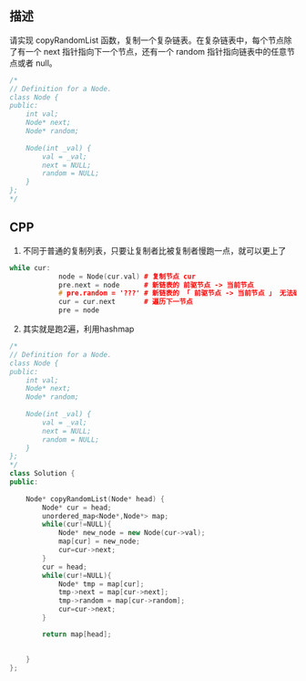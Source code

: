## 描述

请实现 copyRandomList 函数，复制一个复杂链表。在复杂链表中，每个节点除了有一个 next 指针指向下一个节点，还有一个 random 指针指向链表中的任意节点或者 null。

```cpp
/*
// Definition for a Node.
class Node {
public:
    int val;
    Node* next;
    Node* random;
    
    Node(int _val) {
        val = _val;
        next = NULL;
        random = NULL;
    }
};
*/
```

## CPP

1. 不同于普通的复制列表，只要让复制者比被复制者慢跑一点，就可以更上了

```cpp
while cur:
            node = Node(cur.val) # 复制节点 cur
            pre.next = node      # 新链表的 前驱节点 -> 当前节点
            # pre.random = '???' # 新链表的 「 前驱节点 -> 当前节点 」 无法确定
            cur = cur.next       # 遍历下一节点
            pre = node 

```

2. 其实就是跑2遍，利用hashmap
```cpp
/*
// Definition for a Node.
class Node {
public:
    int val;
    Node* next;
    Node* random;
    
    Node(int _val) {
        val = _val;
        next = NULL;
        random = NULL;
    }
};
*/
class Solution {
public:
   
    Node* copyRandomList(Node* head) {
        Node* cur = head;
        unordered_map<Node*,Node*> map;
        while(cur!=NULL){
            Node* new_node = new Node(cur->val);
            map[cur] = new_node;
            cur=cur->next;
        }
        cur = head;
        while(cur!=NULL){
            Node* tmp = map[cur];
            tmp->next = map[cur->next];
            tmp->random = map[cur->random];
            cur=cur->next;
        }

        return map[head];

        
    }
};
```

